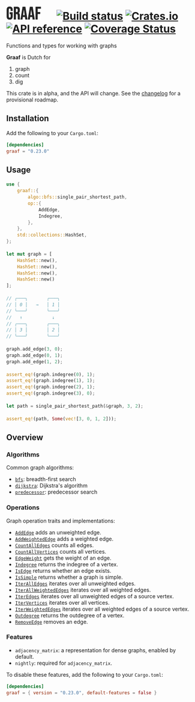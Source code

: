 # ![Graaf!](/logo.png "Graaf") &emsp; [![Build status](https://github.com/bsdrks/graaf/actions/workflows/rust.yml/badge.svg)](https://github.com/bsdrks/graaf/actions) [![Crates.io](https://img.shields.io/crates/v/graaf.svg)](https://crates.io/crates/graaf) [![API reference](https://docs.rs/graaf/badge.svg)](https://docs.rs/graaf) [![Coverage Status](https://coveralls.io/repos/github/bsdrks/graaf/badge.svg?branch=main)](https://coveralls.io/github/bsdrks/graaf?branch=main)

Functions and types for working with graphs

**Graaf** is Dutch for

1. graph
2. count
3. dig

This crate is in alpha, and the API will change. See the [changelog](https://github.com/bsdrks/graaf/blob/main/CHANGELOG.md#provisional-roadmap) for a provisional roadmap.

## Installation

Add the following to your `Cargo.toml`:

```toml
[dependencies]
graaf = "0.23.0"
```

## Usage

```rust
use {
    graaf::{
        algo::bfs::single_pair_shortest_path,
        op::{
            AddEdge,
            Indegree,
        },
    },
    std::collections::HashSet,
};

let mut graph = [
    HashSet::new(), 
    HashSet::new(), 
    HashSet::new(), 
    HashSet::new()
];

// ╭───╮       ╭───╮
// │ 0 │   →   │ 1 │
// ╰───╯       ╰───╯
//   ↑           ↓
// ╭───╮       ╭───╮
// │ 3 │       │ 2 │
// ╰───╯       ╰───╯

graph.add_edge(3, 0);
graph.add_edge(0, 1);
graph.add_edge(1, 2);

assert_eq!(graph.indegree(0), 1);
assert_eq!(graph.indegree(1), 1);
assert_eq!(graph.indegree(2), 1);
assert_eq!(graph.indegree(3), 0);

let path = single_pair_shortest_path(&graph, 3, 2);

assert_eq!(path, Some(vec![3, 0, 1, 2]));
```

## Overview

### Algorithms

Common graph algorithms:

- [`bfs`](https://docs.rs/graaf/latest/graaf/algo/bfs/index.html): breadth-first search
- [`dijkstra`](https://docs.rs/graaf/latest/graaf/algo/dijkstra/index.html): Dijkstra's algorithm
- [`predecessor`](https://docs.rs/graaf/latest/graaf/algo/predecessor/index.html): predecessor search

### Operations

Graph operation traits and implementations:

- [`AddEdge`](https://docs.rs/graaf/latest/graaf/op/add_edge/trait.AddEdge.html) adds an unweighted edge.
- [`AddWeightedEdge`](https://docs.rs/graaf/latest/graaf/op/add_weighted_edge/trait.AddWeightedEdge.html) adds a weighted edge.
- [`CountAllEdges`](https://docs.rs/graaf/latest/graaf/op/count_all_edges/trait.CountAllEdges.html) counts all edges.
- [`CountAllVertices`](https://docs.rs/graaf/latest/graaf/op/count_all_vertices/trait.CountAllVertices.html) counts all vertices.
- [`EdgeWeight`](https://docs.rs/graaf/latest/graaf/op/edge_weight/trait.EdgeWeight.html) gets the weight of an edge.
- [`Indegree`](https://docs.rs/graaf/latest/graaf/op/indegree/trait.Indegree.html) returns the indegree of a vertex.
- [`IsEdge`](https://docs.rs/graaf/latest/graaf/op/is_edge/trait.IsEdge.html) returns whether an edge exists.
- [`IsSimple`](https://docs.rs/graaf/latest/graaf/op/is_simple/trait.IsSimple.html) returns whether a graph is simple.
- [`IterAllEdges`](https://docs.rs/graaf/latest/graaf/op/iter_all_edges/trait.IterAllEdges.html) iterates over all unweighted edges.
- [`IterAllWeightedEdges`](https://docs.rs/graaf/latest/graaf/op/iter_all_weighted_edges/trait.IterAllWeightedEdges.html) iterates over all weighted edges.
- [`IterEdges`](https://docs.rs/graaf/latest/graaf/op/iter_edges/trait.IterEdges.html) iterates over all unweighted edges of a source vertex.
- [`IterVertices`](https://docs.rs/graaf/latest/graaf/op/iter_vertices/trait.IterVertices.html) iterates over all vertices.
- [`IterWeightedEdges`](https://docs.rs/graaf/latest/graaf/op/iter_weighted_edges/trait.IterWeightedEdges.html) iterates over all weighted edges of a source vertex.
- [`Outdegree`](https://docs.rs/graaf/latest/graaf/op/outdegree/trait.Outdegree.html) returns the outdegree of a vertex.
- [`RemoveEdge`](https://docs.rs/graaf/latest/graaf/op/remove_edge/trait.RemoveEdge.html) removes an edge.

### Features

- `adjacency_matrix`: a representation for dense graphs, enabled by default.
- `nightly`: required for `adjacency_matrix`.

To disable these features, add the following to your `Cargo.toml`:

```toml
[dependencies]
graaf = { version = "0.23.0", default-features = false }
```

